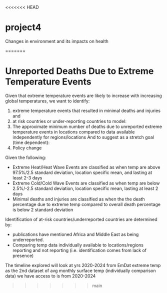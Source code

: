 <<<<<<< HEAD
# project4
Changes in environment and its impacts on health

=======
# Unreported Deaths Due to Extreme Temperature Events

Given that extreme temperature events are likely to increase with increasing global temperatures, we want to identify:

1. extreme temperature events that resulted in minimal deaths and injuries and
2. at risk countries or under-reporting countries
to model:
3. The approximate minimum number of deaths due to unreported extreme temperature events in locations compared to data available independently for regions/locations
And to suggest as a stretch goal (time dependent):
4. Policy change

Given the following:
* Extreme Heat/Heat Wave Events are classified as when temp are above 97.5%/2.5 standard deviation, location specific mean, and lasting at least 2-3 days
* Extreme Cold/Cold Wave Events are classified as when temp are below 2.5%/-2.5 standard deviation, location specific mean, lasting at least 2 days
* Minimal deaths and injuries are classified as when the the death percentage due to extreme temp compared to overall death percentage is below 2 standard deviation

Identification of at-risk countries/underreported countries are determined by:
* publications have mentioned Africa and Middle East as being underreported.
* Comparing temp data individually available to locations/regions reporting and not reporting (i.e. identification comes from lack of presence)

The timeline explored will look at yrs 2020-2024 from EmDat extreme temp as the 2nd dataset of avg monthly surface temp (individually comparison data) we have access to is from 2020-2024
>>>>>>> main
